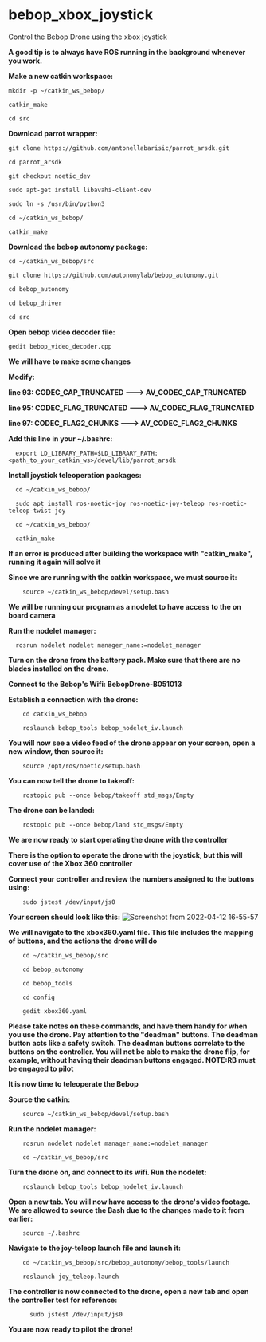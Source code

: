 # bebop_xbox_joystick
Control the Bebop Drone using the xbox joystick

**A good tip is to always have ROS running in the background whenever you work.**

    

**Make a new catkin workspace:**

    mkdir -p ~/catkin_ws_bebop/
  
    catkin_make
  
    cd src

**Download parrot wrapper:**

    git clone https://github.com/antonellabarisic/parrot_arsdk.git
    
    cd parrot_arsdk
    
    git checkout noetic_dev
    
    sudo apt-get install libavahi-client-dev
    
    sudo ln -s /usr/bin/python3
    
    cd ~/catkin_ws_bebop/
    
    catkin_make
  
**Download the bebop autonomy package:**

    cd ~/catkin_ws_bebop/src
    
    git clone https://github.com/autonomylab/bebop_autonomy.git
    
    cd bebop_autonomy
    
    cd bebop_driver
    
    cd src
  
  **Open bebop video decoder file:**
  
    gedit bebop_video_decoder.cpp
  
  **We will have to make some changes**
  
  **Modify:**
  
   **line 93: CODEC_CAP_TRUNCATED  --->  AV_CODEC_CAP_TRUNCATED**
  
   **line 95: CODEC_FLAG_TRUNCATED  --->  AV_CODEC_FLAG_TRUNCATED**
            
   **line 97: CODEC_FLAG2_CHUNKS  --->  AV_CODEC_FLAG2_CHUNKS**
   
   
   **Add this line in your ~/.bashrc:** 
   
   
      export LD_LIBRARY_PATH=$LD_LIBRARY_PATH:<path_to_your_catkin_ws>/devel/lib/parrot_arsdk
   
   
   **Install joystick teleoperation packages:**
   
      cd ~/catkin_ws_bebop/
      
      sudo apt install ros-noetic-joy ros-noetic-joy-teleop ros-noetic-teleop-twist-joy
      
      cd ~/catkin_ws_bebop/
      
      catkin_make
     
   **If an error is produced after building the workspace with "catkin_make", running it again will solve it**
   
   **Since we are running with the catkin workspace, we must source it:**
   
        source ~/catkin_ws_bebop/devel/setup.bash
        
   **We will be running our program as a nodelet to have access to the on board camera**
   
   **Run the nodelet manager:**
            
      rosrun nodelet nodelet manager_name:=nodelet_manager
      
   **Turn on the drone from the battery pack. Make sure that there are no blades installed on the drone.**
   
   **Connect to the Bebop's Wifi: BebopDrone-B051013**
   
   **Establish a connection with the drone:**
   
        cd catkin_ws_bebop
        
        roslaunch bebop_tools bebop_nodelet_iv.launch 
        
   **You will now see a video feed of the drone appear on your screen, open a new window, then source it:**
   
        source /opt/ros/noetic/setup.bash
        
   **You can now tell the drone to takeoff:**
   
        rostopic pub --once bebop/takeoff std_msgs/Empty
        
   **The drone can be landed:**
   
        rostopic pub --once bebop/land std_msgs/Empty
        
   **We are now ready to start operating the drone with the controller**

   **There is the option to operate the drone with the joystick, but this will cover use of the Xbox 360 controller**
   
   **Connect your controller and review the numbers assigned to the buttons using:**
        
        sudo jstest /dev/input/js0 
        
   **Your screen should look like this:**
   ![Screenshot from 2022-04-12 16-55-57](https://user-images.githubusercontent.com/103221005/163067891-cb53de4f-c312-4d28-8e78-56a5b416456b.png)

        
   **We will navigate to the xbox360.yaml file. This file includes the mapping of buttons, and the actions the drone will do**
   
        cd ~/catkin_ws_bebop/src
        
        cd bebop_autonomy
        
        cd bebop_tools
        
        cd config
        
        gedit xbox360.yaml
        
  **Please take notes on these commands, and have them handy for when you use the drone. Pay attention to the "deadman" buttons. The deadman button acts like a safety switch. The deadman buttons correlate to the buttons on the controller. You will not be able to make the drone flip, for example, without having their deadman buttons engaged. NOTE:RB must be engaged to pilot**
        
 **It is now time to teleoperate the Bebop**
 
 **Source the catkin:**
 
        source ~/catkin_ws_bebop/devel/setup.bash
        
  **Run the nodelet manager:**
  
        rosrun nodelet nodelet manager_name:=nodelet_manager
        
        cd ~/catkin_ws_bebop/src
        
  **Turn the drone on, and connect to its wifi. Run the nodelet:**
  
        roslaunch bebop_tools bebop_nodelet_iv.launch
        
  **Open a new tab. You will now have access to the drone's video footage.**
  **We are allowed to source the Bash due to the changes made to it from earlier:**
  
        source ~/.bashrc
            
  **Navigate to the joy-teleop launch file and launch it:**
  
        cd ~/catkin_ws_bebop/src/bebop_autonomy/bebop_tools/launch
        
        roslaunch joy_teleop.launch
        
   **The controller is now connected to the drone, open a new tab and open the controller test for reference:**
    
          sudo jstest /dev/input/js0 
          
   **You are now ready to pilot the drone!**
  
        
